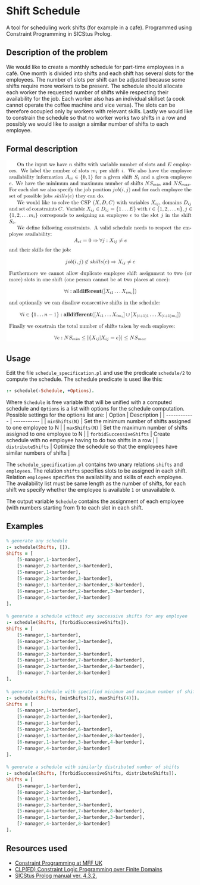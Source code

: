 # Shift Schedule
A tool for scheduling work shifts (for example in a cafe). Programmed using Constraint Programming in SICStus Prolog. 

## Description of the problem

We would like to create a monthly schedule for part-time employees in a café. One month is divided into shifts and each shift has several slots for the employees. The number of slots per shift can be adjusted because some shifts require more workers to be present. The schedule should allocate each worker the requested number of shifts while respecting their availability for the job. Each worker also has an individual skillset (a cook cannot operate the coffee machine and vice versa). The slots can be therefore occupied only by workers with relevant skills. Lastly we would like to constrain the schedule so that no worker works two shifts in a row and possibly we would like to assign a similar number of shifts to each employee.

## Formal description

![Formal description in LaTeX](./formal_description.jpeg)

## Usage

Edit the file `schedule_specification.pl` and use the predicate `schedule/2` to compute the schedule. The schedule predicate is used like this:
``` prolog
:- schedule(-Schedule, +Options).
```
Where `Schedule` is free variable that will be unified with a computed schedule and `Options` is a list with options for the schedule computation. Possible settings for the options list are:
| Option       | Description |
| ------------ | ----------- |
| `minShifts(N)` | Set the minimum number of shifts assigned to one employee to N |
| `maxShifts(N)` | Set the maximum number of shifts assigned to one employee to N |
| `forbidSuccessiveShifts` | Create schedule with no employee having to do two shifts in a row |
| `distributeShifts` | Optimize the schedule so that the employees have similar numbers of shifts |

The `schedule_specification.pl` contains two unary relations `shifts` and `employees`. The relation `shifts` specifies slots to be assigned in each shift. Relation `employees` specifies the availability and skills of each employee. The availability list must be same length as the number of shifts, for each shift we specify whether the employee is available `1` or unavailable `0`.

The output variable `Schedule` contains the assignment of each employee (with numbers starting from 1) to each slot in each shift.

## Examples

``` prolog
% generate any schedule
:- schedule(Shifts, []).
Shifts = [
    [5-manager,1-bartender],
    [5-manager,2-bartender,3-bartender],
    [5-manager,1-bartender],
    [5-manager,2-bartender,3-bartender],
    [5-manager,1-bartender,2-bartender,3-bartender],
    [6-manager,1-bartender,2-bartender,3-bartender],
    [5-manager,4-bartender,7-bartender]
].

% generate a schedule without any successive shifts for any employee
:- schedule(Shifts, [forbidSuccessiveShifts]).
Shifts = [
    [5-manager,1-bartender],
    [6-manager,2-bartender,3-bartender],
    [5-manager,1-bartender],
    [6-manager,2-bartender,3-bartender],
    [5-manager,1-bartender,7-bartender,8-bartender],
    [6-manager,2-bartender,3-bartender,4-bartender],
    [5-manager,7-bartender,8-bartender]
].

% generate a schedule with specified minimum and maximum number of shifts for each employee
:- schedule(Shifts, [minShifts(2), maxShifts(4)]).
Shifts = [
    [5-manager,1-bartender],
    [5-manager,2-bartender,3-bartender],
    [5-manager,1-bartender],
    [5-manager,2-bartender,6-bartender],
    [7-manager,1-bartender,2-bartender,8-bartender],
    [6-manager,1-bartender,3-bartender,4-bartender],
    [7-manager,4-bartender,8-bartender]
].

% generate a schedule with similarly distributed number of shifts
:- schedule(Shifts, [forbidSuccessiveShifts, distributeShifts]).
Shifts = [
    [5-manager,1-bartender],
    [6-manager,2-bartender,3-bartender],
    [5-manager,1-bartender],
    [6-manager,2-bartender,3-bartender],
    [5-manager,4-bartender,7-bartender,8-bartender],
    [6-manager,1-bartender,2-bartender,3-bartender],
    [7-manager,4-bartender,8-bartender]
].
```

## Resources used

- [Constraint Programming at MFF UK](http://ktiml.mff.cuni.cz/~bartak/podminky)
- [CLP(FD) Constraint Logic Programming over Finite Domains](http://www.pathwayslms.com/swipltuts/clpfd/clpfd.html)
- [SICStus Prolog manual ver. 4.3.2.](https://sicstus.sics.se/sicstus/docs/4.3.2/html/sicstus/)

